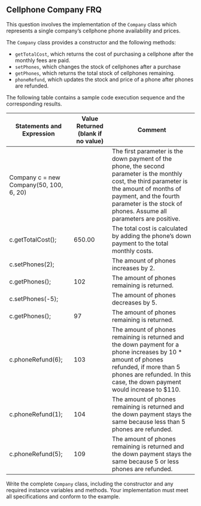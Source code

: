## Cellphone Company FRQ
This question involves the implementation of the ``Company`` class which represents a single company’s cellphone phone availability and prices.

The ``Company`` class provides a constructor and the following methods:

* ``getTotalCost``, which returns the cost of purchasing a cellphone after the monthly fees are paid.
* ``setPhones``, which changes the stock of cellphones after a purchase
* ``getPhones``, which returns the total stock of cellphones remaining.
* ``phoneRefund``, which updates the stock and price of a phone after phones are refunded.

The following table contains a sample code execution sequence and the corresponding results.

| Statements and Expression               | Value Returned (blank if no value) | Comment                                                                                                                                                                                                                                      |
|-----------------------------------------|------------------------------------|----------------------------------------------------------------------------------------------------------------------------------------------------------------------------------------------------------------------------------------------|
| Company c = new Company(50, 100, 6, 20) |                                    | The first parameter is the down payment of the phone, the second parameter is the monthly cost, the third parameter is the amount of months of payment, and the fourth parameter is the stock of phones. Assume all parameters are positive. |
| c.getTotalCost();                       | 650.00                             | The total cost is calculated by adding the phone’s down payment to the total monthly costs.                                                                                                                                                  |
| c.setPhones(2);                         |                                    | The amount of phones increases by 2.                                                                                                                                                                                                         |
| c.getPhones();                          | 102                                | The amount of phones remaining is returned.                                                                                                                                                                                                  |
| c.setPhones(-5);                        |                                    | The amount of phones decreases by 5.                                                                                                                                                                                                         |
| c.getPhones();                          | 97                                 | The amount of phones remaining is returned.                                                                                                                                                                                                  |
| c.phoneRefund(6);                       | 103                                | The amount of phones remaining is returned and the down payment for a phone increases by 10 * amount of phones refunded, if more than 5 phones are refunded. In this case, the down payment would increase to $110.                          |
| c.phoneRefund(1);                       | 104                                | The amount of phones remaining is returned and the down payment stays the same because less than 5 phones are refunded.                                                                                                                      |
| c.phoneRefund(5);                       | 109                                | The amount of phones remaining is returned and the down payment stays the same because 5 or less phones are refunded.                                                                                                                        |


Write the complete ``Company`` class, including the constructor and any required instance variables and methods. Your implementation must meet all specifications and conform to the example.
